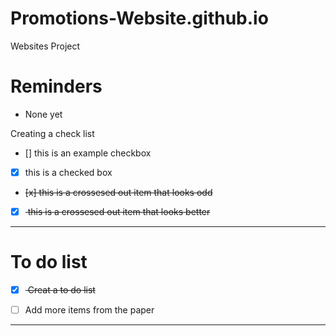 # Promotions-Website.github.io
Websites Project

# Reminders
- None yet

Creating a check list
- [] this is an example checkbox
- [x] this is a checked box
- <del>[x] this is a crossesed out item that looks odd </del>
- [x] <del> this is a crossesed out item that looks better </del>
---

# To do list
- [x] <del> Creat a to do list </del>
- [ ] Add more items from the paper


---
